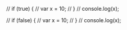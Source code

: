// if (true) {
//   var x = 10;
// }
// console.log(x);

// if (false) {
//   var x = 10;
// }
// console.log(x);
